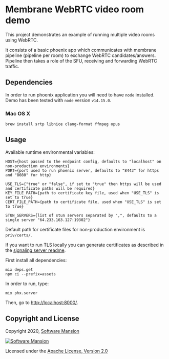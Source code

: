 # Membrane WebRTC video room demo

This project demonstrates an example of running multiple video rooms
using WebRTC. 

It consists of a basic phoenix app which communicates with membrane pipeline (pipeline per room)
to exchange WebRTC candidates/answers. Pipeline then takes a role of the SFU, receiving and forwarding
WebRTC traffic. 

## Dependencies

In order to run phoenix application you will need to have `node` installed.
Demo has been tested with `node` version `v14.15.0`.

### Mac OS X

```
brew install srtp libnice clang-format ffmpeg opus
```


## Usage

Available runtime environmental variables:
```
HOST={host passed to the endpoint config, defaults to "localhost" on non-production environments}
PORT={port used to run phoenix server, defaults to "8443" for https and "8080" for http}

USE_TLS={"true" or "false", if set to "true" then https will be used and certificate paths will be required}
KEY_FILE_PATH={path to certificate key file, used when "USE_TLS" is set to true}
CERT_FILE_PATH={path to certificate file, used when "USE_TLS" is set to true}

STUN_SERVERS={list of stun servers separated by ",", defaults to a single server "64.233.163.127:19302"}
```

Default path for certificate files for non-production environment is `priv/certs/`.

If you want to run TLS locally you can generate certificates
as described in the [signaling server readme](https://github.com/membraneframework/membrane_demo/tree/master/webrtc/simple#https). 

First install all dependencies:
```
mix deps.get
npm ci --prefix=assets
```

In order to run, type:

```
mix phx.server 
```

Then, go to <http://localhost:8000/>.

## Copyright and License

Copyright 2020, [Software Mansion](https://swmansion.com/?utm_source=git&utm_medium=readme&utm_campaign=membrane)

[![Software Mansion](https://logo.swmansion.com/logo?color=white&variant=desktop&width=200&tag=membrane-github)](https://swmansion.com/?utm_source=git&utm_medium=readme&utm_campaign=membrane)

Licensed under the [Apache License, Version 2.0](LICENSE)
